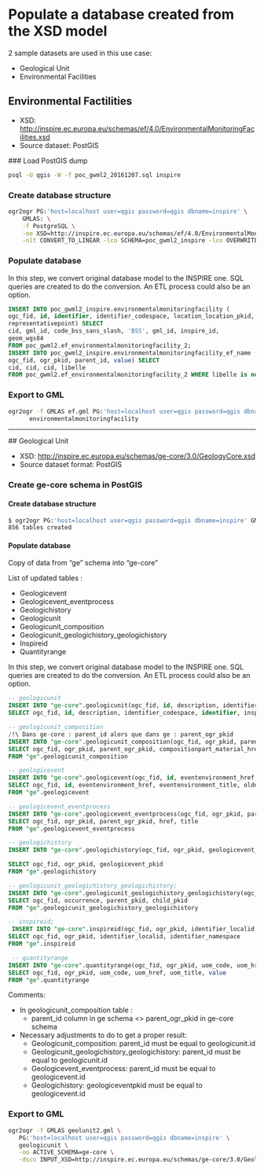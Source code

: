 # Populate a database created from the XSD model

2 sample datasets are used in this use case:

- Geological Unit
- Environmental Facilities

## Environmental Factilities

- XSD: <http://inspire.ec.europa.eu/schemas/ef/4.0/EnvironmentalMonitoringFacilities.xsd>
- Source dataset: PostGIS

### Load PostGIS dump

```bash
psql -U qgis -W -f poc_gwml2_20161207.sql inspire
```

### Create database structure

```bash
ogr2ogr PG:'host=localhost user=qgis password=qgis dbname=inspire' \
    GMLAS: \
    -f PostgreSQL \
    -oo XSD=http://inspire.ec.europa.eu/schemas/ef/4.0/EnvironmentalMonitoringFacilities.xsd \
    -nlt CONVERT_TO_LINEAR -lco SCHEMA=poc_gwml2_inspire -lco OVERWRITE=YES
```

### Populate database

In this step, we convert original database model to the INSPIRE one.
SQL queries are created to do the conversion. An ETL process could
also be an option.

```sql
INSERT INTO poc_gwml2_inspire.environmentalmonitoringfacility (
ogc_fid, id, identifier, identifier_codespace, location_location_pkid, inspireid_pkid,
representativepoint) SELECT
cid, gml_id, code_bss_sans_slash, 'BSS', gml_id, inspire_id,
geom_wgs84
FROM poc_gwml2.ef_environmentalmonitoringfacility_2;
INSERT INTO poc_gwml2_inspire.environmentalmonitoringfacility_ef_name (
ogc_fid, ogr_pkid, parent_id, value) SELECT
cid, cid, cid, libelle
FROM poc_gwml2.ef_environmentalmonitoringfacility_2 WHERE libelle is not null;
```

### Export to GML

```bash
ogr2ogr -f GMLAS ef.gml PG:'host=localhost user=qgis password=qgis dbname=inspire' \
      environmentalmonitoringfacility
```

---

## Geological Unit

- XSD: <http://inspire.ec.europa.eu/schemas/ge-core/3.0/GeologyCore.xsd>
- Source dataset format: PostGIS

### Create ge-core schema in PostGIS

#### Create database structure

```bash
$ ogr2ogr PG:'host=localhost user=qgis password=qgis dbname=inspire' GMLAS: -f PostgreSQL -oo XSD=http://inspire.ec.europa.eu/schemas/ge-core/3.0/GeologyCore.xsd -nlt MULTIPOLYGON -lco SCHEMA=ge-core -lco OVERWRITE=YES
856 tables created
```

#### Populate database

Copy of data from “ge” schema into “ge-core”

List of updated tables :

- Geologicevent
- Geologicevent_eventprocess
- Geologichistory
- Geologicunit
- Geologicunit_composition
- Geologicunit_geologichistory_geologichistory
- Inspireid
- Quantityrange

In this step, we convert original database model to the INSPIRE one.
SQL queries are created to do the conversion. An ETL process could
also be an option.

```sql
-- geologicunit
INSERT INTO "ge-core".geologicunit(ogc_fid, id, description, identifier_codespace, identifier, inspireid_pkid, name, geologicunittype_href, geologicunittype_title)
SELECT ogc_fid, id, description, identifier_codespace, identifier, inspireid_pkid, name, geologicunittype_href, geologicunittype_title FROM "ge".geologicunit

-- geologicunit_composition
/!\ Dans ge-core : parent_id alors que dans ge : parent_ogr_pkid
INSERT INTO "ge-core".geologicunit_composition(ogc_fid, ogr_pkid, parent_id, compositionpart_material_href, compositionpart_material_title, compositionpart_proportion_quantityrange_pkid, compositionpart_role_href, compositionpart_role_title)
SELECT ogc_fid, ogr_pkid, parent_ogr_pkid, compositionpart_material_href, compositionpart_material_title, compositionpart_proportion_quantityrange_pkid, compositionpart_role_href, compositionpart_role_title
FROM "ge".geologicunit_composition

-- geologicevent
INSERT INTO "ge-core".geologicevent(ogc_fid, id, eventenvironment_href, eventenvironment_title, oldernamedage_href, oldernamedage_title, youngernamedage_href, youngernamedage_title)
SELECT ogc_fid, id, eventenvironment_href, eventenvironment_title, oldernamedage_href, oldernamedage_title, youngernamedage_href, youngernamedage_title
FROM "ge".geologicevent

-- geologicevent_eventprocess
INSERT INTO "ge-core".geologicevent_eventprocess(ogc_fid, ogr_pkid, parent_id, href, title)
SELECT ogc_fid, ogr_pkid, parent_ogr_pkid, href, title
FROM "ge".geologicevent_eventprocess

-- geologichistory
INSERT INTO "ge-core".geologichistory(ogc_fid, ogr_pkid, geologicevent_pkid)

SELECT ogc_fid, ogr_pkid, geologicevent_pkid
FROM "ge".geologichistory

-- geologicunit_geologichistory_geologichistory;
INSERT INTO "ge-core".geologicunit_geologichistory_geologichistory(ogc_fid, occurrence, parent_pkid, child_pkid)
SELECT ogc_fid, occurrence, parent_pkid, child_pkid
FROM "ge".geologicunit_geologichistory_geologichistory

-- inspireid;
 INSERT INTO "ge-core".inspireid(ogc_fid, ogr_pkid, identifier_localid, identifier_namespace)
SELECT ogc_fid, ogr_pkid, identifier_localid, identifier_namespace
FROM "ge".inspireid

 -- quantityrange
INSERT INTO "ge-core".quantityrange(ogc_fid, ogr_pkid, uom_code, uom_href, uom_title, value)
SELECT ogc_fid, ogr_pkid, uom_code, uom_href, uom_title, value
FROM "ge".quantityrange
```

Comments:

- In geologicunit_composition table :
  - parent_id column in ge schema <> parent_ogr_pkid in ge-core schema
- Necessary adjustments to do to get a proper result:
  - Geologicunit_composition: parent_id must be equal to geologicunit.id
  - Geologicunit_geologichistory_geologichistory: parent_id must be equal to geologicunit.id
  - Geologicevent_eventprocess: parent_id must be equal to geologicevent.id
  - Geologichistory: geologiceventpkid must be equal to geologicevent.id

### Export to GML

```bash
ogr2ogr -f GMLAS geolunit2.gml \
   PG:'host=localhost user=qgis password=qgis dbname=inspire' \
   geologicunit \
   -oo ACTIVE_SCHEMA=ge-core \
   -dsco INPUT_XSD=http://inspire.ec.europa.eu/schemas/ge-core/3.0/GeologyCore.xsd
```
